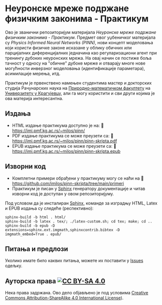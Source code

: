 # Неуронске мреже подржане физичким законима - Практикум

Ово је званични репозиторијум материјала *Неуронске мреже подржане физичким законима - Практикум*. Предмет овог уџбеничког материјала су *Physics Informed Neural Networks (PINN)*, нови концепт моделовања који користи физичке законе исказане у облику обичних или парцијалних диференцијалних једначина као регуларизациони агент при тренингу дубоких неуронских мрежа. На овај начин се постиже боља тачност у односу на "обичне" дубоке мреже и отварају многе нове могућности инверзног моделовања (идентификације параметара), асимилације мерења, итд.

Практикум је првенствено намењен студентима мастер и докторских студија Рачунарских наука на [Природно-математичком факултету](http://www.pmf.kg.ac.rs) на [Универзитету у Крагујевцу](http://www.kg.ac.rs), али га могу користити и сви други којима је ова материја интересантна. 

## Издања

* HTML издање практикума доступно је на: :link: https://imi.pmf.kg.ac.rs/~milos/pinn/
* PDF издање практикума се може преузети са: :link: https://imi.pmf.kg.ac.rs/~milos/pinn/pinn-skripta.pdf
* EPUB издање практикума се може преузети са: :link: https://imi.pmf.kg.ac.rs/~milos/pinn/pinn-skripta.epub

## Изворни код

* Комплетни примери обрађени у практикуму могу се наћи на :link: https://github.com/imilos/pinn-skripta/tree/main/primeri
* Практикум је писан у [Sphinx](http://www.sphinx-doc.org) генератору документације и читав изворни код је доступан у овом репозиторијуму. 

Под условом да је инсталиран [Sphinx](http://www.sphinx-doc.org), командe за изградњу HTML, Latex и EPUB издања су следеће (респективно):

    sphinx-build -b html . html/
    sphinx-build -b latex . tex/; ./latex-custom.sh; cd tex; make; cd ..
    sphinx-build -b epub -D extensions=sphinx.ext.imgmath,sphinxcontrib.bibtex -D imgmath_embed=True . epub/

## Питања и предлози

Уколико имате било каквих питања, можете их поставити у [Issues](https://github.com/imilos/pinn-skripta/issues) одељку.

## Ауторска права [![CC BY-SA 4.0][cc-by-sa-shield]][cc-by-sa]

Нека права задржана. Ово дело обjављено jе под условима [Creative Commons Attribution-ShareAlike 4.0 International License][cc-by-sa]).

[cc-by-sa]: http://creativecommons.org/licenses/by-sa/4.0
[cc-by-sa-image]: https://mirrors.creativecommons.org/presskit/buttons/88x31/svg/by-sa.svg
[cc-by-sa-shield]: https://mirrors.creativecommons.org/presskit/buttons/80x15/svg/by-sa.svg
